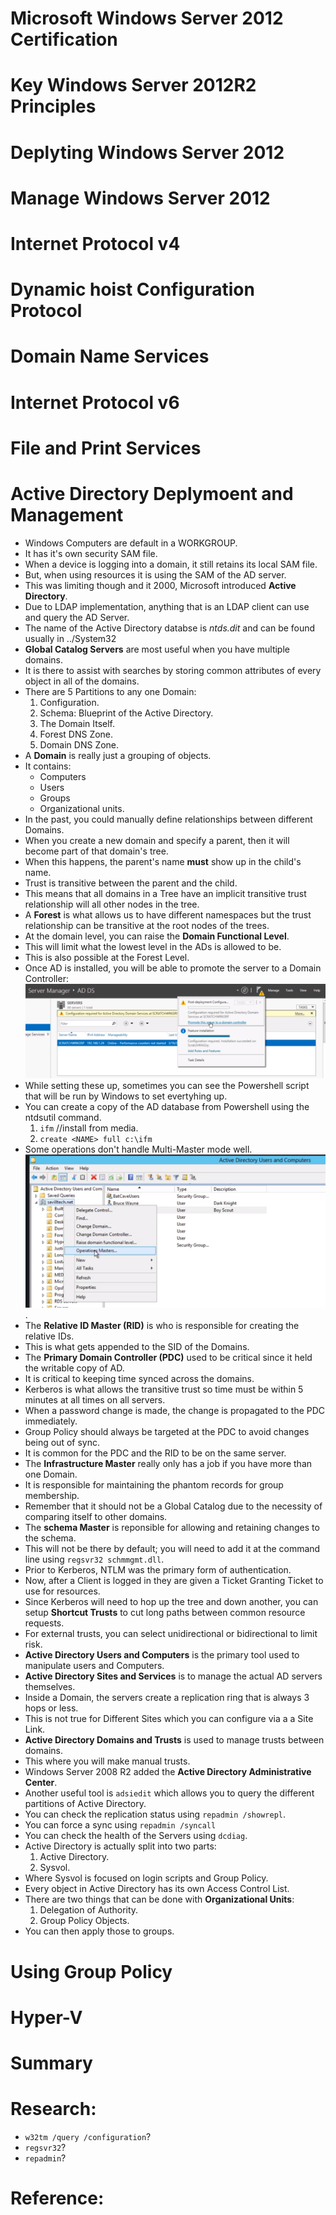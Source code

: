 # Microsoft Windows Server 2012 Certification
##

# Key Windows Server 2012R2 Principles

# Deplyting Windows Server 2012

# Manage Windows Server 2012

# Internet Protocol v4

# Dynamic hoist Configuration Protocol

# Domain Name Services

# Internet Protocol v6

# File and Print Services

# Active Directory Deplymoent and Management
- Windows Computers are default in a WORKGROUP.
- It has it's own security SAM file.
- When a device is logging into a domain, it still retains its local SAM file.
- But, when using resources it is using the SAM of the AD server.
- This was limiting though and it 2000, Microsoft introduced **Active Directory**.
- Due to LDAP implementation, anything that is an LDAP client can use and query the AD Server.
- The name of the Active Directory databse is *ntds.dit* and can be found usually in ../System32
- **Global Catalog Servers** are most useful when you have multiple domains.
- It is there to assist with searches by storing common attributes of every object in all of the domains.
- There are 5 Partitions to any one Domain:
  1. Configuration.
  2. Schema: Blueprint of the Active Directory.
  3. The Domain Itself.
  4. Forest DNS Zone.
  5. Domain DNS Zone.
- A **Domain** is really just a grouping of objects.
- It contains:
  * Computers
  * Users
  * Groups
  * Organizational units.
- In the past, you could manually define relationships between different Domains.
- When you create a new domain and specify a parent, then it will become part of that domain's tree.
- When this happens, the parent's name **must** show up in the child's name.
- Trust is transitive between the parent and the child.
- This means that all domains in a Tree have an implicit transitive trust relationship will all other nodes in the tree.
- A **Forest** is what allows us to have different namespaces but the trust relationship can be transitive at the root nodes of the trees.
- At the domain level, you can raise the **Domain Functional Level**.
- This will limit what the lowest level in the ADs is allowed to be.
- This is also possible at the Forest Level.
- Once AD is installed, you will be able to promote the server to a Domain Controller:
![Promote AD Location](images/promote-ad-location.png)
- While setting these up, sometimes you can see the Powershell script that will be run by Windows to set evertyhing up.
- You can create a copy of the AD database from Powershell using the ntdsutil command.
  1. `ifm` //install from media.
  2. `create <NAME> full c:\ifm`
- Some operations don't handle Multi-Master mode well.
![Find and Set Operations Masters](images/find-operations-masters.png).
- The **Relative ID Master (RID)** is who is responsible for creating the relative IDs.
- This is what gets appended to the SID of the Domains.
- The **Primary Domain Controller (PDC)** used to be critical since it held the writable copy of AD.
- It is critical to keeping time synced across the domains.
- Kerberos is what allows the transitive trust so time must be within 5 minutes at all times on all servers.
- When a password change is made, the change is propagated to the PDC immediately.
- Group Policy should always be targeted at the PDC to avoid changes being out of sync.
- It is common for the PDC and the RID to be on the same server.
- The **Infrastructure Master** really only has a job if you have more than one Domain.
- It is responsible for maintaining the phantom records for group membership.
- Remember that it should not be a Global Catalog due to the necessity of comparing itself to other domains.
- The **schema Master** is reponsible for allowing and retaining changes to the schema.
- This will not be there by default; you will need to add it at the command line using `regsvr32 schmmgmt.dll`.
- Prior to Kerberos, NTLM was the primary form of authentication.
- Now, after a Client is logged in they are given a Ticket Granting Ticket to use for resources.
- Since Kerberos will need to hop up the tree and down another, you can setup **Shortcut Trusts** to cut long paths between common resource requests.
- For external trusts, you can select unidirectional or bidirectional to limit risk.
- **Active Directory Users and Computers** is the primary tool used to manipulate users and Computers.
- **Active Directory Sites and Services** is to manage the actual AD servers themselves.
- Inside a Domain, the servers create a replication ring that is always 3 hops or less.
- This is not true for Different Sites which you can configure via a a Site Link.
- **Active Directory Domains and Trusts** is used to manage trusts between domains.
- This where you will make manual trusts.
- Windows Server 2008 R2 added the **Active Directory Administrative Center**.
- Another useful tool is `adsiedit` which allows you to query the different partitions of Active Directory.
- You can check the replication status using `repadmin /showrepl`.
- You can force a sync using `repadmin /syncall`
- You can check the health of the Servers using `dcdiag`.
- Active Directory is actually split into two parts:
  1. Active Directory.
  2. Sysvol.
- Where Sysvol is focused on login scripts and Group Policy.
- Every object in Active Directory has its own Access Control List.
- There are two things that can be done with **Organizational Units**:
  1. Delegation of Authority.
  2. Group Policy Objects.
- You can then apply those to groups.


# Using Group Policy

# Hyper-V

# Summary

# Research:
- `w32tm /query /configuration`?
- `regsvr32`?
- `repadmin`?



# Reference:
